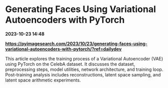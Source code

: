 # Generating Faces Using Variational Autoencoders with PyTorch

**2023-10-23 14:48**

**https://pyimagesearch.com/2023/10/23/generating-faces-using-variational-autoencoders-with-pytorch/?ref=dailydev**

This article explores the training process of a Variational Autoencoder (VAE) using PyTorch on the CelebA dataset. It discusses the dataset, preprocessing steps, model utilities, network architecture, and training loop. Post-training analysis includes reconstructions, latent space sampling, and latent space arithmetic experiments.